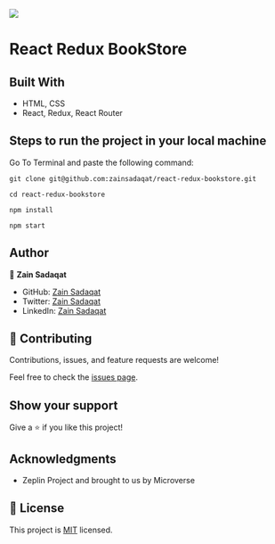 ![](https://img.shields.io/badge/Microverse-blueviolet)

# React Redux BookStore

## Built With

- HTML, CSS
- React, Redux, React Router

## Steps to run the project in your local machine

Go To Terminal and paste the following command:

`git clone git@github.com:zainsadaqat/react-redux-bookstore.git`

`cd react-redux-bookstore`

`npm install`

`npm start`

## Author

👤 **Zain Sadaqat**

- GitHub: [Zain Sadaqat](https://github.com/zainsadaqat)
- Twitter: [Zain Sadaqat](https://twitter.com/zain_sadaqat)
- LinkedIn: [Zain Sadaqat](https://linkedin.com/in/zain-sadaqat)

## 🤝 Contributing

Contributions, issues, and feature requests are welcome!

Feel free to check the [issues page](../../issues/).

## Show your support

Give a ⭐️ if you like this project!

## Acknowledgments

- Zeplin Project and brought to us by Microverse

## 📝 License

This project is [MIT](./MIT.md) licensed.
